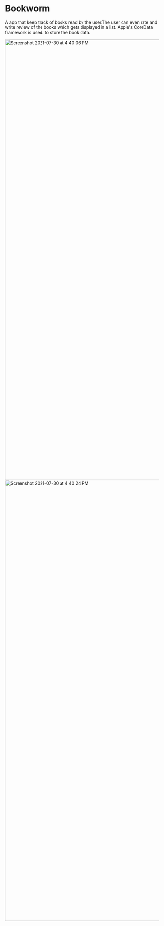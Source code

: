 # Bookworm
A app that keep track of books read by the user.The user can even rate and write review of the books which gets displayed in a list.
Apple's CoreData framework is used. to store the book data.

<img width="1440" alt="Screenshot 2021-07-30 at 4 40 06 PM" src="https://user-images.githubusercontent.com/72257780/127644878-356706fc-b8b4-4d90-a1b2-c26b2564e3b7.png">

<img width="1440" alt="Screenshot 2021-07-30 at 4 40 24 PM" src="https://user-images.githubusercontent.com/72257780/127644929-e56e709d-690e-41e2-80f7-c67c43b5a732.png">
